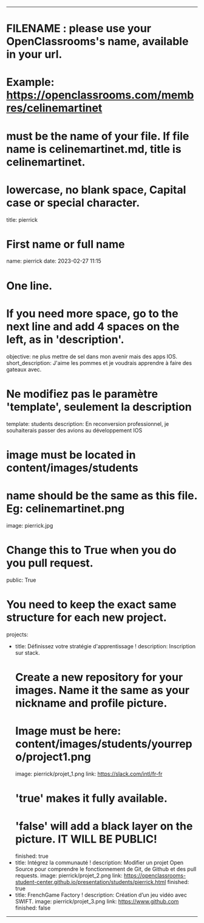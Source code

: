 ---

# FILENAME : please use your OpenClassrooms's name, available in your url.
# Example: https://openclassrooms.com/membres/celinemartinet
# must be the name of your file. If file name is celinemartinet.md, title is celinemartinet.
# lowercase, no blank space, Capital case or special character.
title: pierrick

# First name or full name
name: pierrick
date: 2023-02-27 11:15

# One line.
# If you need more space, go to the next line and add 4 spaces on the left, as in 'description'.
objective: ne plus mettre de sel dans mon avenir mais des apps IOS.
short_description: J'aime les pommes et je voudrais apprendre à faire des gateaux avec.

# Ne modifiez pas le paramètre 'template', seulement la description
template: students
description:
    En reconversion professionnel, je souhaiterais passer des avions au développement IOS

# image must be located in content/images/students
# name should be the same as this file. Eg: celinemartinet.png
image: pierrick.jpg

# Change this to True when you do you pull request.
public: True

# You need to keep the exact same structure for each new project.
projects:
  - title: Définissez votre stratégie d'apprentissage !
    description: Inscription sur stack.
    # Create a new repository for your images. Name it the same as your nickname and profile picture.
    # Image must be here: content/images/students/yourrepo/project1.png
    image: pierrick/projet_1.png
    link: https://slack.com/intl/fr-fr
    # 'true' makes it fully available.
    # 'false' will add a black layer on the picture. IT WILL BE PUBLIC!
    finished: true
  - title: Intégrez la communauté !
    description: Modifier un projet Open Source pour comprendre le fonctionnement de Git, de Github et des pull requests. 
    image: pierrick/projet_2.png
    link: https://openclassrooms-student-center.github.io/presentation/students/pierrick.html
    finished: true
  - title: FrenchGame Factory !
    description: Création d’un jeu vidéo avec SWIFT.
    image: pierrick/projet_3.png
    link: https://www.github.com
    finished: false
---